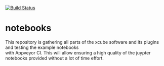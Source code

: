 [![Build Status](https://ci.appveyor.com/api/projects/status/fqn11mqrx9mlj6j8?svg=true)](https://ci.appveyor.com/project/bcdev/notebooks)
# notebooks

This repository is gathering all parts of the xcube software and its plugins and testing the example notebooks     
with Appveyor CI. This will allow ensuring a high quality of the juypter notebooks provided without a lot of time 
effort.
